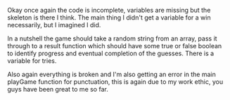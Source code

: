 Okay once again the code is incomplete, variables are missing but the skeleton is there I think. The main thing I didn't get a variable for 
a win necessarily, but I imagined I did.

In a nutshell the game should take a random string from an array, pass it through to a result function which should have some true or false 
boolean to identify progress and eventual completion of the guesses. There is a variable for tries. 


Also again everything is broken and I'm also getting an error in the main playGame function for punctuation, this is again due to my 
work ethic, you guys have been great to me so far.
